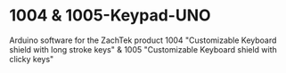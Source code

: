 # 1004 & 1005-Keypad-UNO
Arduino software for the ZachTek product 1004 "Customizable Keyboard shield with long stroke keys" & 1005 "Customizable Keyboard shield with clicky keys" 
